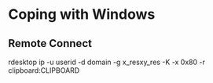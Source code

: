 # Coping with Windows

## Remote Connect
rdesktop ip -u userid -d domain -g x_resxy_res -K -x 0x80 -r clipboard:CLIPBOARD 

